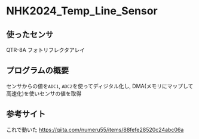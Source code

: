 # NHK2024_Temp_Line_Sensor

## 使ったセンサ
QTR-8A フォトリフレクタアレイ

## プログラムの概要
センサからの値を`ADC1`, `ADC2`を使ってディジタル化し, DMA(メモリにマップして高速化)を使いセンサの値を取得

## 参考サイト
これで動いた
https://qiita.com/numeru55/items/88fefe28520c24abc06a